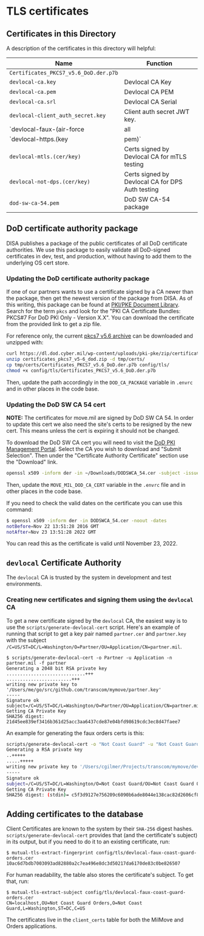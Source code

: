 # TLS certificates

## Certificates in this Directory

A description of the certificates in this directory will helpful:

| Name | Function |
| --- | --- |
| `Certificates_PKCS7_v5.6_DoD.der.p7b` | |
| `devlocal-ca.key` | Devlocal CA Key |
| `devlocal-ca.pem` | Devlocal CA PEM |
| `devlocal-ca.srl` | Devlocal CA Serial |
| `devlocal-client_auth_secret.key` | Client auth secret JWT key. |
| `devlocal-faux-(air-force|all|army-hrc|coast-guard|marine-corps|navy)-orders.(cer/key)` | Certs signed by Devlocal CA for Orders API testing |
| `devlocal-https.(key|pem)` | a self-signed TLS cert/key pair |
| `devlocal-mtls.(cer/key)` | Certs signed by Devlocal CA for mTLS testing |
| `devlocal-not-dps.(cer/key)` | Certs signed by Devlocal CA for DPS Auth testing |
| `dod-sw-ca-54.pem` | DoD SW CA-54 package |

## DoD certificate authority package

DISA publishes a package of the public certificates of all DoD certificate
authorities. We use this package to easily validate all DoD-signed certificates
in dev, test, and production, without having to add them to the underlying OS
cert store.

### Updating the DoD certificate authority package

If one of our partners wants to use a certificate signed by a CA newer than the
package, then get the newest version of the package from DISA. As of this
writing, this package can be found at
[PKI/PKE Document Library](https://public.cyber.mil/pki-pke/pkipke-document-library/).
Search for the term `pkcs` and look for the "PKI CA Certificate Bundles: PKCS#7 For DoD PKI Only - Version X.X".
You can download the certificate from the provided link to get a zip file.

For reference only, the current [pkcs7 v5.6 archive](https://dl.dod.cyber.mil/wp-content/uploads/pki-pke/zip/certificates_pkcs7_v5-6_dod.zip)
can be downloaded and unzipped with:

```sh
curl https://dl.dod.cyber.mil/wp-content/uploads/pki-pke/zip/certificates_pkcs7_v5-6_dod.zip -o certificates_pkcs7_v5-6_dod.zip
unzip certificates_pkcs7_v5-6_dod.zip -d tmp/certs/
cp tmp/certs/Certificates_PKCS7_v5.6_DoD.der.p7b config/tls/
chmod +x config/tls/Certificates_PKCS7_v5.6_DoD.der.p7b
```

Then, update the path accordingly in the `DOD_CA_PACKAGE` variable in `.envrc` and in other places in the code base.

### Updating the DoD SW CA 54 cert

**NOTE:** The certificates for move.mil are signed by DoD SW CA 54. In order to update this cert we also need the
site's certs to be resigned by the new cert. This means unless the cert is expiring it should not be changed.

To download the DoD SW CA cert you will need to visit the [DoD PKI Management Portal](https://crl.gds.disa.mil/).
Select the CA you wish to download and "Submit Selection". Then under the "Certificate Authority Certificate" section
use the "Download" link.

```sh
openssl x509 -inform der -in ~/Downloads/DODSWCA_54.cer -subject -issuer > config/tls/dod-sw-ca-54.pem
```

Then, update the `MOVE_MIL_DOD_CA_CERT` variable in the `.envrc` file and in other places in the code base.

If you need to check the valid dates on the certificate you can use this command:

```sh
$ openssl x509 -inform der -in DODSWCA_54.cer -noout -dates
notBefore=Nov 22 13:51:28 2016 GMT
notAfter=Nov 23 13:51:28 2022 GMT
```

You can read this as the certificate is valid until November 23, 2022.

## `devlocal` Certificate Authority

The `devlocal` CA is trusted by the system in development and test environments.

### Creating new certificates and signing them using the `devlocal` CA

To get a new certificate signed by the `devlocal` CA, the easiest way is to use
the `scripts/generate-devlocal-cert` script. Here's an example of running that script
to get a key pair named `partner.cer` and `partner.key` with the subject `/C=US/ST=DC/L=Washington/O=Partner/OU=Application/CN=partner.mil`.

```text
$ scripts/generate-devlocal-cert -o Partner -u Application -n partner.mil -f partner
Generating a 2048 bit RSA private key
.............................+++
........................+++
writing new private key to '/Users/me/go/src/github.com/transcom/mymove/partner.key'
-----
Signature ok
subject=/C=US/ST=DC/L=Washington/O=Partner/OU=Application/CN=partner.mil
Getting CA Private Key
SHA256 digest: 21d45ee839ef3416b361d25acc3aa6437cde87e04bfd98619cdc3ec8d47faee7
```

An example for generating the faux orders certs is this:

```sh
scripts/generate-devlocal-cert -o "Not Coast Guard" -u "Not Coast Guard Orders" -n localhost -f devlocal-faux-coast-guard-orders
Generating a RSA private key
..+++++
.....+++++
writing new private key to '/Users/cgilmer/Projects/transcom/mymove/devlocal-faux-coast-guard-orders.key'
-----
Signature ok
subject=/C=US/ST=DC/L=Washington/O=Not Coast Guard/OU=Not Coast Guard Orders/CN=localhost
Getting CA Private Key
SHA256 digest: (stdin)= c5f3d9127e756209c6090b6ade8044e138cac82d2606cf85a7e9e381c4b7b2ac
```

## Adding certificates to the database

Client Certificates are known to the system by their `SHA-256` digest hashes.
`scripts/generate-devlocal-cert` provides that (and the certificate's subject)
in its output, but if you need to do it to an existing certificate, run:

```text
$ mutual-tls-extract-fingerprint config/tls/devlocal-faux-coast-guard-orders.cer
10ac6d7bdb7003093ad82880a2c7ea496e8dc3d50217da6170de83c0be826507
```

For human readability, the table also stores the certificate's subject. To get that, run:

```text
$ mutual-tls-extract-subject config/tls/devlocal-faux-coast-guard-orders.cer
CN=localhost,OU=Not Coast Guard Orders,O=Not Coast Guard,L=Washington,ST=DC,C=US
```

The certificates live in the `client_certs` table for both the MilMove and Orders applications.
